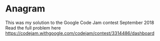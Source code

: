 # Anagram

This was my solution to the Google Code Jam contest September 2018
Read the full problem here https://codejam.withgoogle.com/codejam/contest/3314486/dashboard
